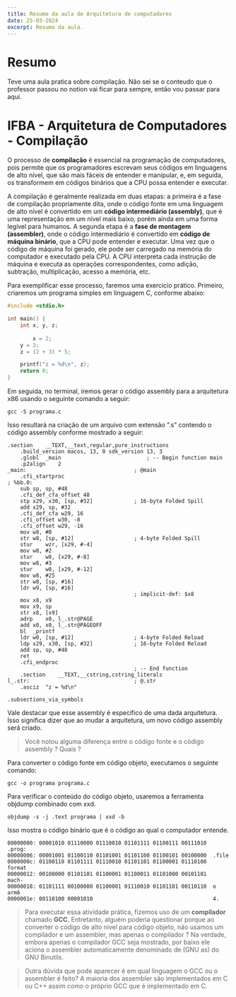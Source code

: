 ```yaml
---
title: Resumo da aula de Arquitetura de computadores
date: 25-03-2024
excerpt: Resumo da aula.
---
```


# Resumo

Teve uma aula pratica sobre compilação. Não sei se o conteudo que o professor passou no notion vai ficar para sempre, então vou passar para aqui.

# IFBA - Arquitetura de Computadores - Compilação

O processo de **compilação** é essencial na programação de computadores, pois permite que os programadores escrevam seus códigos em linguagens de alto nível, que são mais fáceis de entender e manipular, e, em seguida, os transformem em códigos binários que a CPU possa entender e executar.

A compilação é geralmente realizada em duas etapas: a primeira é a fase de compilação propriamente dita, onde o código fonte em uma linguagem de alto nível é convertido em um **código intermediário (assembly)**, que é uma representação em um nível mais baixo, porém ainda em uma forma legível para humanos. A segunda etapa é a **fase de montagem (assembler)**, onde o código intermediário é convertido em **código de máquina binário**, que a CPU pode entender e executar. Uma vez que o código de máquina foi gerado, ele pode ser carregado na memória do computador e executado pela CPU. A CPU interpreta cada instrução de máquina e executa as operações correspondentes, como adição, subtração, multiplicação, acesso a memória, etc.

Para exemplificar esse processo, faremos uma exercicio prático. Primeiro, criaremos um programa simples em linguagem C, conforme abaixo:

```c
#include <stdio.h>

int main() {
    int x, y, z;
    
		x = 2;
    y = 3;
    z = (2 + 3) * 5;

    printf("z = %d\n", z);
    return 0;
}
```

Em seguida, no terminal, iremos gerar o código assembly para a arquitetura x86 usando o seguinte comando a seguir:

```Shell
gcc -S programa.c
```

Isso resultará na criação de um arquivo com extensão ”.s” contendo o código assembly conforme mostrado a seguir:

```Assembly
.section	__TEXT,__text,regular,pure_instructions
	.build_version macos, 13, 0	sdk_version 13, 3
	.globl	_main                           ; -- Begin function main
	.p2align	2
_main:                                  ; @main
	.cfi_startproc
; %bb.0:
	sub	sp, sp, #48
	.cfi_def_cfa_offset 48
	stp	x29, x30, [sp, #32]             ; 16-byte Folded Spill
	add	x29, sp, #32
	.cfi_def_cfa w29, 16
	.cfi_offset w30, -8
	.cfi_offset w29, -16
	mov	w8, #0
	str	w8, [sp, #12]                   ; 4-byte Folded Spill
	stur	wzr, [x29, #-4]
	mov	w8, #2
	stur	w8, [x29, #-8]
	mov	w8, #3
	stur	w8, [x29, #-12]
	mov	w8, #25
	str	w8, [sp, #16]
	ldr	w9, [sp, #16]
                                        ; implicit-def: $x8
	mov	x8, x9
	mov	x9, sp
	str	x8, [x9]
	adrp	x0, l_.str@PAGE
	add	x0, x0, l_.str@PAGEOFF
	bl	_printf
	ldr	w0, [sp, #12]                   ; 4-byte Folded Reload
	ldp	x29, x30, [sp, #32]             ; 16-byte Folded Reload
	add	sp, sp, #48
	ret
	.cfi_endproc
                                        ; -- End function
	.section	__TEXT,__cstring,cstring_literals
l_.str:                                 ; @.str
	.asciz	"z = %d\n"

.subsections_via_symbols
```

Vale destacar que esse assembly é específico de uma dada arquitetura. Isso significa dizer que ao mudar a arquitetura, um novo código assembly será criado.

> Você notou alguma diferença entre o código fonte e o código assembly ? Quais ?

Para converter o código fonte em código objeto, executamos o seguinte comando:

```Shell
gcc -o programa programa.c
```

Para verificar o conteúdo do código objeto, usaremos a ferramenta objdump combinado com xxd.

```Shell
objdump -s -j .text programa | xxd -b
```

Isso mostra o código binário que é o código ao qual o computador entende.

```Assembly
00000000: 00001010 01110000 01110010 01101111 01100111 00111010  .prog:
00000006: 00001001 01100110 01101001 01101100 01100101 00100000  .file 
0000000c: 01100110 01101111 01110010 01101101 01100001 01110100  format
00000012: 00100000 01101101 01100001 01100011 01101000 00101101   mach-
00000018: 01101111 00100000 01100001 01110010 01101101 00110110  o arm6
0000001e: 00110100 00001010                                      4.
```

> Para executar essa atividade prática, fizemos uso de um **compilador** chamado **GCC**. Entretanto, alguém poderia questionar porque ao converter o código de alto nível para código objeto, não usamos um compilador e um assembler, mas apenas o compilador ? Na verdade, embora apenas o compilador GCC seja mostrado, por baixo ele aciona o assembler automaticamente denominado de (GNU as) do GNU Binutils.
> 

> Outra dúvida que pode aparecer é em qual linguagem o GCC ou o assembler é feito? A maioria dos assembler são implementados em C ou C++ assim como o próprio GCC que é implementado  em C.
>